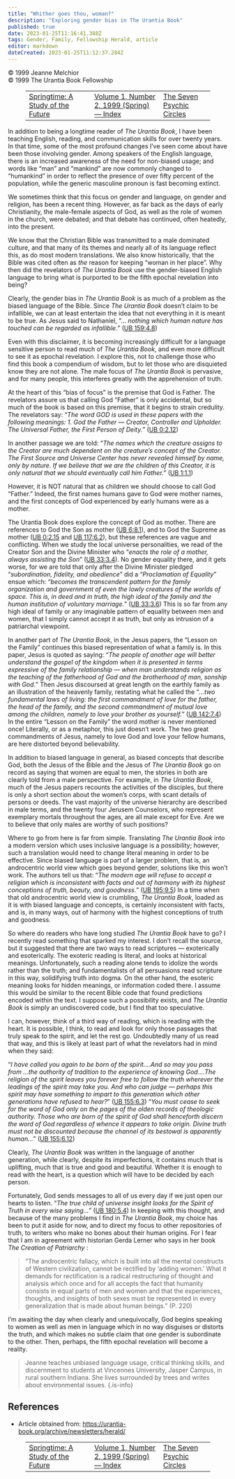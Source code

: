 ```yaml
---
title: "Whither goes thou, woman?"
description: "Exploring gender bias in The Urantia Book"
published: true
date: 2023-01-25T11:16:41.388Z
tags: Gender, Family, Fellowship Herald, article
editor: markdown
dateCreated: 2023-01-25T11:12:37.284Z
---
```


<p class="v-card v-sheet theme--light grey lighten-3 px-2">© 1999 Jeanne Melchior<br>© 1999 The Urantia Book Fellowship</p>
<figure class="table chapter-navigator">
  <table>
    <tbody>
      <tr>
        <td>
        <a href="/en/article/Henry_Begemann/Springtime_a_study_of_the_future">
          <span class="mdi mdi-arrow-left-drop-circle"></span><span class="pl-2">Springtime: A Study of the Future</span>
        </a>
        </td>
        <td>
        <a href="/en/index/articles_herald#volume-1-number-2-1999-spring">
          <span class="mdi mdi-book-open-variant"></span><span class="pl-2">Volume 1, Number 2, 1999 (Spring) — Index</span>
        </a>
        </td>
        <td>
        <a href="/en/article/Linda_Buselli/The_seven_psychic_circles">
          <span class="pr-2">The Seven Psychic Circles</span><span class="mdi mdi-arrow-right-drop-circle"></span>
        </a>
        </td>
      </tr>
    </tbody>
  </table>
</figure>


In addition to being a longtime reader of _The Urantia Book_, I have been teaching English, reading, and communication skills for over twenty years. In that time, some of the most profound changes I’ve seen come about have been those involving gender. Among speakers of the English language, there is an increased awareness of the need for non-biased usage; and words like “man” and “mankind” are now commonly changed to “humankind” in order to reflect the presence of over fifty percent of the population, while the generic masculine pronoun is fast becoming extinct. 

We sometimes think that this focus on gender and language, on gender and religion, has been a recent thing. However, as far back as the days of early Christianity, the male-female aspects of God, as well as the role of women in the church, were debated; and that debate has continued, often heatedly, into the present. 

We know that the Christian Bible was transmitted to a male dominated culture, and that many of its themes and nearly all of its language reflect this, as do most modern translations. We also know historically, that the Bible was cited often as _the_ reason for keeping “woman in her place”. Why then did the revelators of _The Urantia Book_ use the gender-biased English language to bring what is purported to be the fifth epochal revelation into being? 

Clearly, the gender bias in _The Urantia Book_ is as much of a problem as the biased language of the Bible. Since _The Urantia Book_ doesn’t claim to be infallible, we can at least entertain the idea that not everything in it is meant to be true. As Jesus said to Nathaniel, “... _nothing which human nature has touched can be regarded as infallible._” ([UB 159:4.8](/en/The_Urantia_Book/159#p4_8)) 

Even with this disclaimer, it is becoming increasingly difficult for a language sensitive person to read much of _The Urantia Book_, and even more difficult to see it as epochal revelation. I explore this, not to challenge those who find this book a compendium of wisdom, but to let those who are disquieted know they are not alone. The male focus of _The Urantia Book_ is pervasive, and for many people, this interferes greatly with the apprehension of truth. 

At the heart of this “bias of focus” is the premise that God is Father. The revelators assure us that calling God “Father” is only accidental, but so much of the book is based on this premise, that it begins to strain credulity. The revelators say: “_The word GOD is used in these papers with the following meanings: 1. God the Father — Creator, Controller and Upholder. The Universal Father, the First Person of Deity._” ([UB 0:2.12](/en/The_Urantia_Book/0#p2_12)) 

In another passage we are told: “_The names which the creature assigns to the Creator are much dependent on the creature’s concept of the Creator. The First Source and Universe Center has never revealed himself by name, only by nature. If we believe that we are the children of this Creator, it is only natural that we should eventually call him Father._” ([UB 1:1.1](/en/The_Urantia_Book/1#p1_1)) 

However, it is NOT natural that as children we should choose to call God “Father.” Indeed, the first names humans gave to God were mother names, and the first concepts of God experienced by early humans were as a mother. 

The Urantia Book does explore the concept of God as mother. There are references to God the Son as mother ([UB 6:8.1](/en/The_Urantia_Book/6#p8_1)), and to God the Supreme as mother ([UB 0:2.15](/en/The_Urantia_Book/0#p2_15) and [UB 117:6.2](/en/The_Urantia_Book/117#p6_2)), but these references are vague and conflicting. When we study the local universe personalities, we read of the Creator Son and the Divine Minister who “_enacts the role of a mother, always assisting the Son_” ([UB 33:3.4](/en/The_Urantia_Book/33#p3_4)). No gender equality there, and it gets worse, for we are told that only after the Divine Minister pledged “_subordination, fidelity, and obedience_” did a “_Proclamation of Equality_” ensue which: “_becomes the transcendent pattern for the family organization and government of even the lowly creatures of the worlds of space. This is, in deed and in truth, the high ideal of the family and the human institution of voluntary marriage._” ([UB 33:3.6](/en/The_Urantia_Book/33#p3_6)) This is so far from any high ideal of family or any imaginable pattern of equality between men and women, that I simply cannot accept it as truth, but only as intrusion of a patriarchal viewpoint. 

In another part of _The Urantia Book_, in the Jesus papers, the “Lesson on the Family” continues this biased representation of what a family is. In this paper, Jesus is quoted as saying: “_The people of another age will better understand the gospel of the kingdom when it is presented in terms expressive of the family relationship — when man understands religion as the teaching of the fatherhood of God and the brotherhood of man, sonship with God._” Then Jesus discoursed at great length on the earthly family as an illustration of the heavenly family, restating what he called the “_...two fundamental laws of living: the first commandment of love for the father, the head of the family, and the second commandment of mutual love among the children, namely to love your brother as yourself._” ([UB 142:7.4](/en/The_Urantia_Book/142#p7_4)) In the entire “Lesson on the Family” the word mother is never mentioned once! Literally, or as a metaphor, this just doesn’t work. The two great commandments of Jesus, namely to love God and love your fellow humans, are here distorted beyond believability. 

In addition to biased language in general, as biased concepts that describe God, both the Jesus of the Bible and the Jesus of _The Urantia Book_ go on record as saying that women are equal to men, the stories in both are clearly told from a male perspective. For example, in _The Urantia Book_, much of the Jesus papers recounts the activities of the disciples, but there is only a short section about the women’s corps, with scant details of persons or deeds. The vast majority of the universe hierarchy are described in male terms, and the twenty four Jerusem Counselors, who represent exemplary mortals throughout the ages, are all male except for Eve. Are we to believe that only males are worthy of such positions? 

Where to go from here is far from simple. Translating _The Urantia Book_ into a modern version which uses inclusive language is a possibility; however, such a translation would need to change literal meaning in order to be effective. Since biased language is part of a larger problem, that is, an androcentric world view which goes beyond gender, solutions like this won’t work. The authors tell us that: “_The modern age will refuse to accept a religion which is inconsistent with facts and out of harmony with its highest conceptions of truth, beauty, and goodness._” ([UB 195:9.5](/en/The_Urantia_Book/195#p9_5)) In a time when that old androcentric world view is crumbling, _The Urantia Book_, loaded as it is with biased language and concepts, is certainly inconsistent with facts, and is, in many ways, out of harmony with the highest conceptions of truth and goodness. 

So where do readers who have long studied _The Urantia Book_ have to go? I recently read something that sparked my interest. I don’t recall the source, but it suggested that there are two ways to read scriptures — exoterically and esoterically. The exoteric reading is literal, and looks at historical meanings. Unfortunately, such a reading alone tends to idolize the words rather than the truth; and fundamentalists of all persuasions read scripture in this way, solidifying truth into dogma. On the other hand, the esoteric meaning looks for hidden meanings, or information coded there. I assume this would be similar to the recent Bible code that found predictions encoded within the text. I suppose such a possibility exists, and _The Urantia Book_ is simply an undiscovered code, but I find that too speculative. 

I can, however, think of a third way of reading, which is reading with the heart. It is possible, I think, to read and look for only those passages that truly speak to the spirit, and let the rest go. Undoubtedly many of us read that way, and this is likely at least part of what the revelators had in mind when they said: 

“_I have called you again to be born of the spirit....And so may you pass from ...the authority of tradition to the experience of knowing God....The religion of the spirit leaves you forever free to follow the truth wherever the leadings of the spirit may take you. And who can judge — perhaps this spirit may have something to impart to this generation which other generations have refused to hear?_” ([UB 155:6.3](/en/The_Urantia_Book/155#p6_3)) “_You must cease to seek for the word of God only on the pages of the olden records of theologic authority. Those who are born of the spirit of God shall henceforth discern the word of God regardless of whence it appears to take origin. Divine truth must not be discounted because the channel of its bestowal is apparently human..._” ([UB 155:6.12](/en/The_Urantia_Book/155#p6_12)) 

Clearly, _The Urantia Book_ was written in the language of another generation, while clearly, despite its imperfections, it contains much that is uplifting, much that is true and good and beautiful. Whether it is enough to read with the heart, is a question which will have to be decided by each person. 

Fortunately, God sends messages to all of us every day if we just open our hearts to listen. “_The true child of universe insight looks for the Spirit of Truth in every wise saying..._” ([UB 180:5.4](/en/The_Urantia_Book/180#p5_4)) In keeping with this thought, and because of the many problems I find in _The Urantia Book_, my choice has been to put it aside for now, and to direct my focus to other repositories of truth, to writers who make no bones about their human origins. For I fear that I am in agreement with historian Gerda Lerner who says in her book _The Creation of Patriarchy_ : 

> “The androcentric fallacy, which is built into all the mental constructs of Western civilization, cannot be rectified by ‘adding women.’ What it demands for rectification is a radical restructuring of thought and analysis which once and for all accepts the fact that humanity consists in equal parts of men and women and that the experiences, thoughts, and insights of both sexes must be represented in every generalization that is made about human beings.” (P. 220) 

I’m awaiting the day when clearly and unequivocally, God begins speaking to women as well as men in language which in no way disguises or distorts the truth, and which makes no subtle claim that one gender is subordinate to the other. Then, perhaps, the fifth epochal revelation will become a reality.

> Jeanne teaches unbiased language usage, critical thinking skills, and discernment to students at Vincennes University, Jasper Campus, in rural southern Indiana. She lives surrounded by trees and writes about environmental issues. 
{.is-info}

## References

- Article obtained from: https://urantia-book.org/archive/newsletters/herald/

<figure class="table chapter-navigator">
  <table>
    <tbody>
      <tr>
        <td>
        <a href="/en/article/Henry_Begemann/Springtime_a_study_of_the_future">
          <span class="mdi mdi-arrow-left-drop-circle"></span><span class="pl-2">Springtime: A Study of the Future</span>
        </a>
        </td>
        <td>
        <a href="/en/index/articles_herald#volume-1-number-2-1999-spring">
          <span class="mdi mdi-book-open-variant"></span><span class="pl-2">Volume 1, Number 2, 1999 (Spring) — Index</span>
        </a>
        </td>
        <td>
        <a href="/en/article/Linda_Buselli/The_seven_psychic_circles">
          <span class="pr-2">The Seven Psychic Circles</span><span class="mdi mdi-arrow-right-drop-circle"></span>
        </a>
        </td>
      </tr>
    </tbody>
  </table>
</figure>
